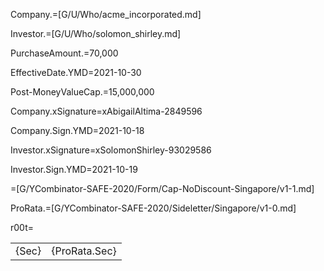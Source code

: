 Company.=[G/U/Who/acme_incorporated.md]

Investor.=[G/U/Who/solomon_shirley.md]

PurchaseAmount.$=$70,000

EffectiveDate.YMD=2021-10-30

Post-MoneyValueCap.$=$15,000,000

Company.xSignature=xAbigailAltima-2849596

Company.Sign.YMD=2021-10-18

Investor.xSignature=xSolomonShirley-93029586

Investor.Sign.YMD=2021-10-19

=[G/YCombinator-SAFE-2020/Form/Cap-NoDiscount-Singapore/v1-1.md]

ProRata.=[G/YCombinator-SAFE-2020/Sideletter/Singapore/v1-0.md]

r00t=<table><tr><td valign="top">{Sec}</td><td valign="top">{ProRata.Sec}</td></tr></table>
